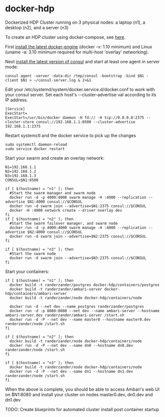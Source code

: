 # docker-hdp
Dockerized HDP Cluster running on 3 physical nodes: a laptop (n1), a desktop (n2), and a server (n3)

To create an HDP cluster using docker-compose, see [here](COMPOSE.md).

First [install the latest docker-engine](https://docs.docker.com/engine/installation/linux/centos/) (docker -v: 1.10 minimum) and Linux (uname -a: 3.10 minimum required for multi-host 'overlay' networking).

Next [install the latest version of consul](https://www.consul.io/downloads.html) and start at least one agent in server mode:
```
consul agent -server -data-dir /tmp/consul -bootstrap -bind $N1 -client $N1 > ~/consul-server.log & 2>&1
```

Edit your /etc/systemd/system/docker.service.d/docker.conf to work with your consul server. Set each host's --cluster-advertise val according to its IP address.
```
[Service]
ExecStart=
ExecStart=/usr/bin/docker daemon -H fd:// -H tcp://0.0.0.0:2375 --cluster-store consul://192.168.1.1:8500 --cluster-advertise 192.168.1.1:2375
```

Restart systemctl and the docker service to pick up the changes
```
sudo systemctl daemon-reload
sudo service docker restart
```

Start your swarm and create an overlay network:
```
N1=192.168.1.1
N2=192.168.1.2
N3=192.168.1.3
CONSUL=$N1:8500

if [ $(hostname) = "n1" ]; then
  #Start the swarm manager and swarm node
  docker run -d -p 4000:4000 swarm manage -H :4000 --replication --advertise $N1:4000 consul://$CONSUL
  docker run -d swarm join --advertise=$N1:2375 consul://$CONSUL
  docker -H :4000 network create --driver overlay dev
fi
if [ $(hostname) = "n2" ]; then
  #Start the swarm failover manager, and swarm node
  docker run -d -p 4000:4000 swarm manage -H :4000 --replication --advertise $N2:4000 consul://$CONSUL
  docker run -d swarm join --advertise=$N2:2375 consul://$CONSUL
fi

if [ $(hostname) = "n3" ]; then
  #Start the swarm node
  docker run -d swarm join --advertise=$N3:2375 consul://$CONSUL
fi
```

Start your containers:
```
if [ $(hostname) = "n1" ]; then
  docker build -t randerzander/postgres docker-hdp/containers/postgres
  docker build -t randerzander/ambari-server docker-hdp/containers/ambari-server
  docker build -t randerzander/node docker-hdp/containers/node

  docker run -d --net dev --name postgres randerzander/postgres
  docker run -d -p 8080:8080 --net dev --name ambari-server --hostname ambari-server.dev randerzander/ambari-server /start.sh
  docker run -d -P --net dev --name master0 --hostname master0.dev randerzander/node /start.sh
fi

if [ $(hostname) = "n2" ]; then
  docker build -t randerzander/node docker-hdp/containers/node
  docker run -d -P --net dev --name dn0 --hostname dn0.dev randerzander/node /start.sh
fi

if [ $(hostname) = "n3" ]; then
  docker build -t randerzander/node docker-hdp/containers/node
  docker run -d -P --net dev --name dn1 --hostname dn1.dev randerzander/node /start.sh
fi
```

When the above is complete, you should be able to access Ambari's web UI on $N1:8080 and install your cluster on nodes master0.dev, dn0.dev and dn1.dev

TODO: Create blueprints for automated cluster install post container startup

